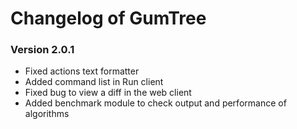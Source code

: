 # Changelog of GumTree

### Version 2.0.1
* Fixed actions text formatter
* Added command list in Run client
* Fixed bug to view a diff in the web client
* Added benchmark module to check output and performance of algorithms